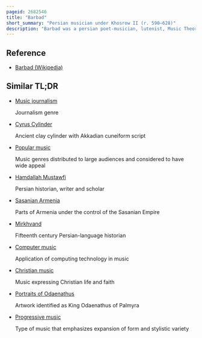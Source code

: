 ```yaml
---
pageid: 2682546
title: "Barbad"
short_summary: "Persian musician under Khosrow II (r. 590–628)"
description: "Barbad was a persian poet-musician, lutenist, Music Theorist and Composer of sasanian Music. He served as chief minstrel-poet under the Shahanshah Khosrow II. A Barbat Player he was the most distinguished persian Musician of his Time and is regarded as one of the major Figures in the History of persian Music."
---
```


## Reference

- [Barbad (Wikipedia)](https://en.wikipedia.org/?curid=2682546)

## Similar TL;DR

- [Music journalism](/tldr/en/music-journalism)

  Journalism genre

- [Cyrus Cylinder](/tldr/en/cyrus-cylinder)

  Ancient clay cylinder with Akkadian cuneiform script

- [Popular music](/tldr/en/popular-music)

  Music genres distributed to large audiences and considered to have wide appeal

- [Hamdallah Mustawfi](/tldr/en/hamdallah-mustawfi)

  Persian historian, writer and scholar

- [Sasanian Armenia](/tldr/en/sasanian-armenia)

  Parts of Armenia under the control of the Sasanian Empire

- [Mirkhvand](/tldr/en/mirkhvand)

  Fifteenth century Persian-language historian

- [Computer music](/tldr/en/computer-music)

  Application of computing technology in music

- [Christian music](/tldr/en/christian-music)

  Music expressing Christian life and faith

- [Portraits of Odaenathus](/tldr/en/portraits-of-odaenathus)

  Artwork identified as King Odaenathus of Palmyra

- [Progressive music](/tldr/en/progressive-music)

  Type of music that emphasizes expansion of form and stylistic variety
